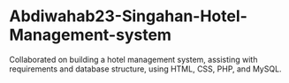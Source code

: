 # Abdiwahab23-Singahan-Hotel-Management-system
Collaborated on building a hotel management system, assisting with requirements and database structure, using HTML, CSS, PHP, and MySQL.
